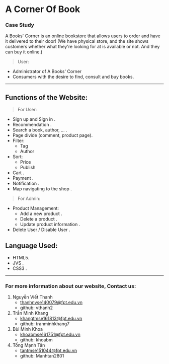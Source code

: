 # A Corner Of Book

### Case Study
A Books' Corner is an online bookstore that allows users to order and have it delivered to their door!
(We have physical store, and the site shows customers whether what they're looking for at is available or not. And they can buy it online.)

> User:
* Administrator of A Books' Corner
* Consumers with the desire to find, consult and buy books.
-----------------------
## Functions of the Website:

> For User:
- Sign up and Sign in .
- Recommendation .
- Search a book, author, ... .
- Page divide (comment, product page).
- Filter:
  * Tag
  * Author
- Sort:
  * Price
  * Publish
- Cart .
- Payment .
- Notification .
- Map navigating to the shop .
> For Admin:
- Product Management:
  * Add a new product .
  * Delete a product .
  * Update product information .
 - Delete User / Disable User .
 
 ## Language Used:

 - HTML5.
 - JVS .
 - CSS3 .
 
 ****************************
 ### For more information about our website, Contact us:
 1. Nguyễn Viết Thanh
    * thanhnvse140079@fpt.edu.vn
    * github: vthanh2
 2. Trần Minh Khang
    * khangtmse161813@fpt.edu.vn
    * github: tranminhkhang7 
 3. Bùi Minh Khoa
    * khoabmse161751@fpt.edu.vn
    * github: khoabm
 4. Tống Mạnh Tân
    * tantmse151044@fpt.edu.vn
    * github: Manhtan2801
 
